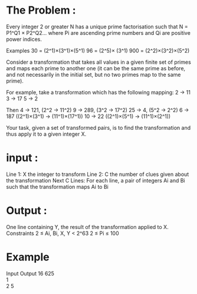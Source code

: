 
# The Problem : 

Every integer 2 or greater N has a unique prime factorisation such that
N = P1^Q1 × P2^Q2...
where Pi are ascending prime numbers and Qi are positive power indices.

Examples
30 = (2^1)×(3^1)×(5^1)
96 = (2^5)× (3^1)
900 = (2^2)×(3^2)×(5^2)

Consider a transformation that takes all values in a given finite set of primes and maps each prime to another one (it can be the same prime as before, and not necessarily in the initial set, but no two primes map to the same prime).

For example, take a transformation which has the following mapping:
2 -> 11
3 -> 17
5 -> 2

Then
4 -> 121, (2^2 -> 11^2)
9 -> 289, (3^2 -> 17^2)
25 -> 4, (5^2 -> 2^2)
6 -> 187 ((2^1)×(3^1) -> (11^1)×(17^1))
10 -> 22 ((2^1)×(5^1) -> (11^1)×(2^1))

Your task, given a set of transformed pairs, is to find the transformation and thus apply it to a given integer X.

# input : 

Line 1: X the integer to transform
Line 2: C the number of clues given about the transformation
Next C Lines: For each line, a pair of integers Ai and Bi such that the transformation maps Ai to Bi

# Output :

One line containing Y, the result of the transformation applied to X.
Constraints
2 ≤ Ai, Bi, X, Y < 2^63
2 ≤ Pi ≤ 100

# Example
  Input       Output
16          625 <br>
1<br>
2 5<br>

